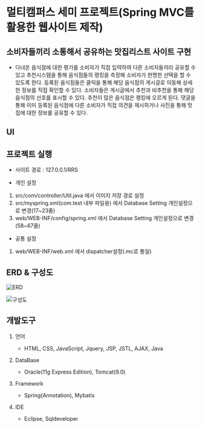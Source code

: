 # 멀티캠퍼스 세미 프로젝트(Spring MVC를 활용한 웹사이트 제작) 
## 소비자들끼리 소통해서 공유하는 맛집리스트 사이트 구현
- 다녀온 음식점에 대한 평가를 소비자가 직접 입력하여 다른 소비자들끼리 공유할 수 있고 추천시스템을 통해 음식점들의 랭킹을 측정해 소비자가 현명한 선택을 할 수 있도록 한다. 등록된 음식점들은 클릭을 통해 해당 음식점의 게시글로 이동해 상세한 정보를 직접 확인할 수 있다. 소비자들은 게시글에서 추천과 비추천을 통해 해당 음식점의 선호를 표시할 수 있다. 추천이 많은 음식점은 랭킹에 오르게 된다. 댓글을 통해 이미 등록된 음식점에 다른 소비자가 직접 의견을 제시하거나 사진을 통해 맛집에 대한 정보를 공유할 수 있다.

## UI

## 프로젝트 실행
- 사이트 경로 : 127.0.0.1/RRS

- 개인 설정
1. src/com/controller/Util.java 에서 이미지 저장 경로 설정
2. src/myspring.xml(com.test 내부 파일용) 에서 Database Setting 개인설정으로 변경(17~23줄)
3. web/WEB-INF/config/spring.xml 에서 Database Setting 개인설정으로 변경(58~67줄)

- 공통 설정
1. web/WEB-INF/web.xml 에서 dispatcher설정(.mc로 통일)

## ERD & 구성도

![ERD](https://user-images.githubusercontent.com/39368262/92594470-c715a480-f2dd-11ea-840c-bd3bad2da5bd.jpg)

![구성도](https://user-images.githubusercontent.com/39368262/92594518-d7c61a80-f2dd-11ea-8c37-8882b01244ef.png)

## 개발도구
1) 언어
   - HTML, CSS, JavaScript, Jquery, JSP, JSTL, AJAX, Java

2) DataBase
   - Oracle(11g Express Edition), Tomcat(9.0)

3) Framework
   - Spring(Annotation), Mybatis

4) IDE
   - Eclipse, Sqldeveloper
